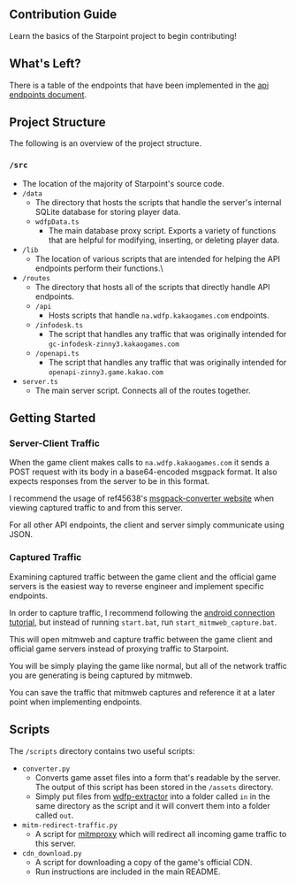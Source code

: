 ## Contribution Guide
Learn the basics of the Starpoint project to begin contributing!

## What's Left?
There is a table of the endpoints that have been implemented in the [api endpoints document](./api-endpoints.md).

## Project Structure
The following is an overview of the project structure.
### ``/src``
- The location of the majority of Starpoint's source code.
- ``/data``
  - The directory that hosts the scripts that handle the server's internal SQLite database for storing player data.
  - ``wdfpData.ts``
    - The main database proxy script. Exports a variety of functions that are helpful for modifying, inserting, or deleting player data.
- ``/lib``
  - The location of various scripts that are intended for helping the API endpoints perform their functions.\
- ``/routes``
  - The directory that hosts all of the scripts that directly handle API endpoints.
  - ``/api``
    - Hosts scripts that handle ``na.wdfp.kakaogames.com`` endpoints.
  - ``/infodesk.ts``
    - The script that handles any traffic that was originally intended for ``gc-infodesk-zinny3.kakaogames.com``
  - ``/openapi.ts``
    - The script that handles any traffic that was originally intended for ``openapi-zinny3.game.kakao.com``
- ``server.ts``
  - The main server script. Connects all of the routes together.

## Getting Started

### Server-Client Traffic
When the game client makes calls to ``na.wdfp.kakaogames.com`` it sends a POST request with its body in a base64-encoded msgpack format. It also expects responses from the server to be in this format.

I recommend the usage of ref45638's [msgpack-converter website](https://ref45638.github.io/msgpack-converter/) when viewing captured traffic to and from this server.

For all other API endpoints, the client and server simply communicate using JSON.

### Captured Traffic
Examining captured traffic between the game client and the official game servers is the easiest way to reverse engineer and implement specific endpoints.

In order to capture traffic, I recommend following the [android connection tutorial](./connecting-android.md), but instead of running ``start.bat``, run ``start_mitmweb_capture.bat``.

This will open mitmweb and capture traffic between the game client and official game servers instead of proxying traffic to Starpoint.

You will be simply playing the game like normal, but all of the network traffic you are generating is being captured by mitmweb.

You can save the traffic that mitmweb captures and reference it at a later point when implementing endpoints.

## Scripts
The ``/scripts`` directory contains two useful scripts:
- ``converter.py``
  - Converts game asset files into a form that's readable by the server. The output of this script has been stored in the ``/assets`` directory.
  - Simply put files from [wdfp-extractor](https://github.com/ScripterSugar/wdfp-extractor) into a folder called ``in`` in the same directory as the script and it will convert them into a folder called ``out``.
- ``mitm-redirect-traffic.py``
  - A script for [mitmproxy](https://mitmproxy.org/) which will redirect all incoming game traffic to this server.
- ``cdn_download.py``
  - A script for downloading a copy of the game's official CDN.
  - Run instructions are included in the main README.